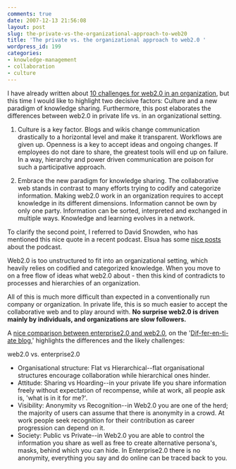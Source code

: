 ```yaml
---
comments: true
date: 2007-12-13 21:56:08
layout: post
slug: the-private-vs-the-organizational-approach-to-web20
title: 'The private vs. the organizational approach to web2.0 '
wordpress_id: 199
categories:
- knowledge-management
- collaboration
- culture
---
```


I have already written about [10 challenges for web2.0 in an organization](http://www.crisscrossed.net/2007/07/04/10-challenges-for-web20-in-organizations/), but this time I would like to highlight two decisive factors: Culture and a new paradigm of knowledge sharing. Furthermore, this post elaborates the differences between web2.0 in private life vs. in an organizational setting.




  1. Culture is a key factor. Blogs and wikis change communication drastically to a horizontal level and make it transparent. Workflows are given up. Openness is a key to accept ideas and ongoing changes. If employees do not dare to share, the greatest tools will end up on failure. In a way, hierarchy and power driven communication are poison for such a participative approach.


  2. Embrace the new paradigm for knowledge sharing. The collaborative web stands in contrast to many efforts trying to codify and categorize information. Making web2.0 work in an organization requires to accept knowledge in its different dimensions. Information cannot be own by only one party. Information can be sorted, interpreted and exchanged in multiple ways. Knowledge and learning evolves in a network.


To clarify the second point, I referred to David Snowden, who has mentioned this nice quote in a recent podcast. Elsua has some [nice posts](http://www.elsua.net/2007/11/23/the-impact-of-web-20-on-knowledge-work-and-knowledge-management-by-dave-snowden-and-jon-husband-part-i/) about the podcast.


Web2.0 is too unstructured to fit into an organizational setting, which heavily relies on codified and categorized knowledge. When you move to on a free flow of ideas what web2.0  about - then this kind of contradicts to processes and hierarchies of an organization.


All of this is much more difficult than expected in a conventionally run company or organization. In private life, this is so much easier to accept the collaborative web and to play around with. **No surprise web2.0 is driven mainly by individuals, and organizations are slow followers.**

A [nice comparison between enterprise2.0 and web2.0](http://dif-fer-en-ti-ate.blogspot.com/2007/09/difference-between-web20-enterprise20.html), on the '[Dif-fer-en-ti-ate blog](http://dif-fer-en-ti-ate.blogspot.com),' highlights the differences and the likely challenges:

web2.0 vs. enterprise2.0




  * Organisational structure: Flat vs Hierarchical--flat organisational structures encourage collaboration while hierarchical ones hinder.
  * Attitude: Sharing vs Hoarding--in your private life you share information freely without expectation of recompense, while at work, all people ask is, 'what is in it for me?'.
  * Visibility: Anonymity vs Recognition--in Web2.0 you are one of the herd; the majority of users can assume that there is anonymity in a crowd. At work people seek recognition for their contribution as career progression can depend on it.
  * Society: Public vs Private--in Web2.0 you are able to control the information you share as well as free to create alternative persona's, masks, behind which you can hide. In Enterprise2.0 there is no anonymity, everything you say and do online can be traced back to you.
